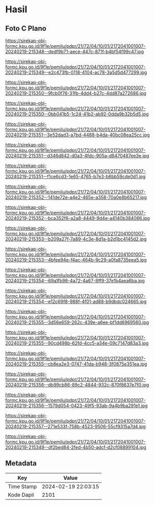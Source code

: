 # Hasil

## Foto C Plano

https://sirekap-obj-formc.kpu.go.id/9f1e/pemilu/pdpr/21/72/04/10/01/2172041001007-20240219-215348--dedf9b71-aece-447c-871f-b4bf54f99c47.jpg

https://sirekap-obj-formc.kpu.go.id/9f1e/pemilu/pdpr/21/72/04/10/01/2172041001007-20240219-215349--e2c473fb-0118-4104-ac78-3a5d5d477299.jpg

https://sirekap-obj-formc.kpu.go.id/9f1e/pemilu/pdpr/21/72/04/10/01/2172041001007-20240219-215350--9fcb0f76-31fb-4dd4-b27c-4dd87a272686.jpg

https://sirekap-obj-formc.kpu.go.id/9f1e/pemilu/pdpr/21/72/04/10/01/2172041001007-20240219-215350--0bb041b5-1c24-41b2-ab92-0dda9b32b5d5.jpg

https://sirekap-obj-formc.kpu.go.id/9f1e/pemilu/pdpr/21/72/04/10/01/2172041001007-20240219-215351--3e52dad3-a7bd-4488-b4da-40bc08ea25cc.jpg

https://sirekap-obj-formc.kpu.go.id/9f1e/pemilu/pdpr/21/72/04/10/01/2172041001007-20240219-215351--d346d842-d0a3-4fdc-905a-d8470487ee3e.jpg

https://sirekap-obj-formc.kpu.go.id/9f1e/pemilu/pdpr/21/72/04/10/01/2172041001007-20240219-215351--f1ce6cd3-1e65-4765-b7e3-b6bb59cde0d1.jpg

https://sirekap-obj-formc.kpu.go.id/9f1e/pemilu/pdpr/21/72/04/10/01/2172041001007-20240219-215352--141de72e-a4e2-465e-a358-70a0e8b65217.jpg

https://sirekap-obj-formc.kpu.go.id/9f1e/pemilu/pdpr/21/72/04/10/01/2172041001007-20240219-215352--bca352f6-a2a8-4449-9d4e-a4140b384066.jpg

https://sirekap-obj-formc.kpu.go.id/9f1e/pemilu/pdpr/21/72/04/10/01/2172041001007-20240219-215353--b209a27f-7a89-4c3e-8d1a-b2d1bc4145d2.jpg

https://sirekap-obj-formc.kpu.go.id/9f1e/pemilu/pdpr/21/72/04/10/01/2172041001007-20240219-215353--4bfee94e-f4ac-464b-9c29-a0fa8735eea5.jpg

https://sirekap-obj-formc.kpu.go.id/9f1e/pemilu/pdpr/21/72/04/10/01/2172041001007-20240219-215354--69a1fb98-4a72-4a67-8ff9-37e1b4aea6ba.jpg

https://sirekap-obj-formc.kpu.go.id/9f1e/pemilu/pdpr/21/72/04/10/01/2172041001007-20240219-215354--e12c69f8-988f-4f01-ad88-b9dbdc024665.jpg

https://sirekap-obj-formc.kpu.go.id/9f1e/pemilu/pdpr/21/72/04/10/01/2172041001007-20240219-215355--3d56e659-262c-439e-a6ee-bf1dd6969560.jpg

https://sirekap-obj-formc.kpu.go.id/9f1e/pemilu/pdpr/21/72/04/10/01/2172041001007-20240219-215355--90cd498b-62fd-4cc5-a34e-09c7147d83a3.jpg

https://sirekap-obj-formc.kpu.go.id/9f1e/pemilu/pdpr/21/72/04/10/01/2172041001007-20240219-215355--cb8ea2e3-0747-41da-b948-3f0875e351ea.jpg

https://sirekap-obj-formc.kpu.go.id/9f1e/pemilu/pdpr/21/72/04/10/01/2172041001007-20240219-215356--db99cb86-89c2-4844-932c-870f8637e7f0.jpg

https://sirekap-obj-formc.kpu.go.id/9f1e/pemilu/pdpr/21/72/04/10/01/2172041001007-20240219-215356--1579d054-0423-49f5-93ab-9a4b9ba291e1.jpg

https://sirekap-obj-formc.kpu.go.id/9f1e/pemilu/pdpr/21/72/04/10/01/2172041001007-20240219-215357--271e533f-758b-4523-9506-55cf9315a7d4.jpg

https://sirekap-obj-formc.kpu.go.id/9f1e/pemilu/pdpr/21/72/04/10/01/2172041001007-20240219-215349--df2bed84-2fed-4b50-adcf-d2cf08899104.jpg


## Metadata

| Key        | Value               |
| ---------- | ------------------- |
| Time Stamp | 2024-02-19 22:03:15 |
| Kode Dapil | 2101                |




